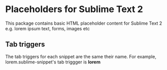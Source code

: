 # Placeholders for Sublime Text 2

This package contains basic HTML placeholder content for Sublime Text 2 e.g. lorem ipsum text, forms, images etc

## Tab triggers

The tab triggers for each snippet are the same their name. For example, lorem.sublime-snippet's tab triggger is **lorem**